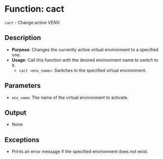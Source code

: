 # Function: cact

`cact` - Change active VENV.

## Description

- **Purpose**: Changes the currently active virtual environment to a specified one.
- **Usage**: Call this function with the desired environment name to switch to it.
  - `cact <env_name>`: Switches to the specified virtual environment.

## Parameters

- `env_name`: The name of the virtual environment to activate.

## Output

- None

## Exceptions

- Prints an error message if the specified environment does not exist.
